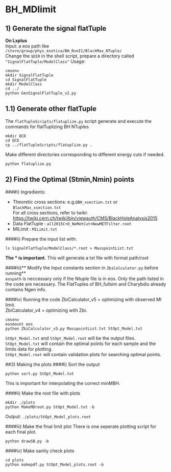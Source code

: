 # BH_MDlimit
## 1) Generate the signal flatTuple
**On Lxplus**  
Input: a eos path like `/store/group/phys_exotica/BH_RunII/BlackMax_NTuple/`  
Change the `$DIR` in the shell script, prepare a directory called `"SignalFlatTuple/ModelClass"`
Usage:  
```
cmsenv  
mkdir SignalFlatTuple
cd SignalFlatTuple
mkdir ModelClass
cd ../
python GenSignalFlatTuple_v2.py
```
## 1.1) Generate other flatTuple
The `flatTupleScripts/flatuplize.py` script generate and execute the commands for flatTuplizing BH NTuples
```
mkdir QCD
cd QCD
cp ../flatTupleScripts/flatuplize.py .
```
Make different directories corresponding to different energy cuts if needed.
```
python flatuplize.py
```
## 2) Find the Optimal (Stmin,Nmin) points
####i) Ingredients:
* Theoretic cross sections: e.g.`QBH_xsection.txt` or `BlackMax_xsection.txt`  
  For all cross sections, refer to twiki:  
  https://twiki.cern.ch/twiki/bin/viewauth/CMS/BlackHoleAnalysis2015
* Data FlatTuple          : `all2015C+D_NoMetCut+NewMETFilter.root`
* MILimit                 : `MILimit.txt`  

####ii) Prepare the input list with:  
```
ls SignalFlatTuple/ModelClass/*.root > MasspointList.txt
```

**The * is important.** This will generate a txt file with format path/root 

####iii)** Modify the Input constants section in `ZbiCalculator.py` before running**  
`eospath` is neccessary only if the Ntuple file is in eos. Only the path listed in the code are necessary. 
The FlatTuples of BH_fullsim and Charybdis already contains Ngen info.

####iv) Running the code 
ZbiCalculator_v5 = optimizing with observed MI limit.  
ZbiCalculator_v4 = optimizing with Zbi.  
```
cmsenv  
eosmount eos
python ZbiCalculator_v5.py MasspointList.txt StOpt_Model.txt
``` 
`StOpt_Model.txt` and `StOpt_Model.root` will be the output files. 
`StOpt_Model.txt` will contain the optimal points for each sample and the limits data for plotting.  
`StOpt_Model.root` will contain validation plots for searching optimal points. 

##3) Making the plots
####i) Sort the output
```
python sort.py StOpt_Model.txt
```
This is important for interpolating the correct minMBH.

####ii) Make the root file with plots
```
mkdir ./plots
python MakeMDroot.py StOpt_Model.txt -b
```
Output: `./plots/StOpt_Model_plots.root`

####iii) Make the final limit plot
There is one seperate plotting script for each final plot.
```
python drawSB.py -b
```
####iv) Make sanity check plots
```
cd plots
python makepdf.py StOpt_Model_plots.root -b
```
